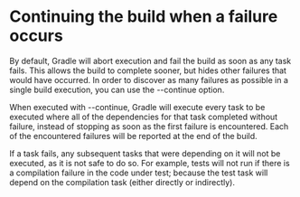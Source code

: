 # Continuing the build when a failure occurs

By default, Gradle will abort execution and fail the build as soon as any task fails. This allows the build to complete sooner, but hides other failures that would have occurred. In order to discover as many failures as possible in a single build execution, you can use the --continue option.

When executed with --continue, Gradle will execute every task to be executed where all of the dependencies for that task completed without failure, instead of stopping as soon as the first failure is encountered. Each of the encountered failures will be reported at the end of the build.

If a task fails, any subsequent tasks that were depending on it will not be executed, as it is not safe to do so. For example, tests will not run if there is a compilation failure in the code under test; because the test task will depend on the compilation task (either directly or indirectly).

